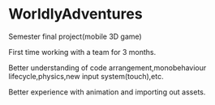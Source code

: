 # WorldlyAdventures
 Semester final project(mobile 3D game)

 First time working with a team for 3 months.
 
 Better understanding of code arrangement,monobehaviour lifecycle,physics,new input system(touch),etc.
 
 Better experience with animation and importing out assets.
 
